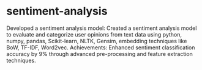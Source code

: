 # sentiment-analysis
Developed a sentiment analysis model: Created a sentiment analysis model to evaluate and categorize
user opinions from text data using python, numpy, pandas, Scikit-learn, NLTK, Gensim, embedding techniques
like BoW, TF-IDF, Word2vec.
Achievements: Enhanced sentiment classification accuracy by 9% through advanced pre-processing and
feature extraction techniques.
